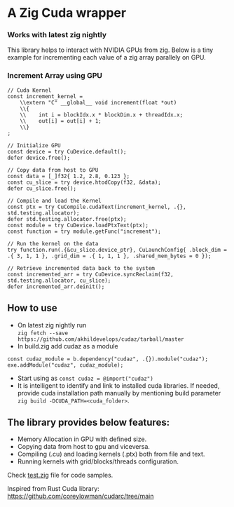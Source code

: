 # A Zig Cuda wrapper
### Works with latest zig nightly
This library helps to interact with NVIDIA GPUs from zig. Below is a tiny example for incrementing each value of a zig array parallely on GPU.

### Increment Array using GPU
```zig
// Cuda Kernel
const increment_kernel =
    \\extern "C" __global__ void increment(float *out)
    \\{
    \\    int i = blockIdx.x * blockDim.x + threadIdx.x;
    \\    out[i] = out[i] + 1;
    \\}
;

// Initialize GPU
const device = try CuDevice.default();
defer device.free();

// Copy data from host to GPU
const data = [_]f32{ 1.2, 2.8, 0.123 };
const cu_slice = try device.htodCopy(f32, &data);
defer cu_slice.free();

// Compile and load the Kernel
const ptx = try CuCompile.cudaText(increment_kernel, .{}, std.testing.allocator);
defer std.testing.allocator.free(ptx);
const module = try CuDevice.loadPtxText(ptx);
const function = try module.getFunc("increment");

// Run the kernel on the data
try function.run(.{&cu_slice.device_ptr}, CuLaunchConfig{ .block_dim = .{ 3, 1, 1 }, .grid_dim = .{ 1, 1, 1 }, .shared_mem_bytes = 0 });

// Retrieve incremented data back to the system
const incremented_arr = try CuDevice.syncReclaim(f32, std.testing.allocator, cu_slice);
defer incremented_arr.deinit();

```
## How to use
- On latest zig nightly run</br>
`zig fetch --save https://github.com/akhildevelops/cudaz/tarball/master`
- In build.zig add cudaz as a module</br>
```zig
const cudaz_module = b.dependency("cudaz", .{}).module("cudaz");
exe.addModule("cudaz", cudaz_module);
```
- Start using as `const cudaz = @import("cudaz")`
- It is intelligent to identify and link to installed cuda libraries. If needed, provide cuda installation path manually by mentioning build parameter `zig build -DCUDA_PATH=<cuda_folder>`.


## The library provides below features:
- Memory Allocation in GPU with defined size.
- Copying data from host to gpu and viceversa.
- Compiling (.cu) and loading kernels (.ptx) both from file and text.
- Running kernels with grid/blocks/threads configuration.

Check [test.zig](./test.zig) file for code samples.

Inspired from Rust Cuda library: https://github.com/coreylowman/cudarc/tree/main